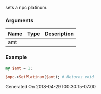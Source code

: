 sets a npc platinum.
### Arguments
**Name**|**Type**|**Description**
:---|:---|:---
amt||

### Example

```perl
my $amt = 1;

$npc->SetPlatinum($amt); # Returns void
```


Generated On 2018-04-29T00:30:15-07:00